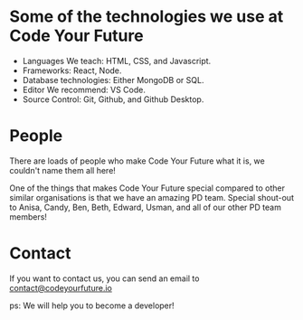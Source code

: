 Some of the technologies we use at Code Your Future
===================================================

* Languages We teach: HTML, CSS, and Javascript.
* Frameworks: React, Node.
* Database technologies: Either MongoDB or SQL.
* Editor We recommend: VS Code.
* Source Control: Git, Github, and Github Desktop.

People
======

There are loads of people who make Code Your Future what it is, we couldn't name them all here!

One of the things that makes Code Your Future special compared to other similar organisations is that we have an amazing PD team. Special shout-out to Anisa, Candy, Ben, Beth, Edward, Usman, and all of our other PD team members!

Contact
=======

If you want to contact us, you can send an email to contact@codeyourfuture.io

ps: We will help you to become a developer!